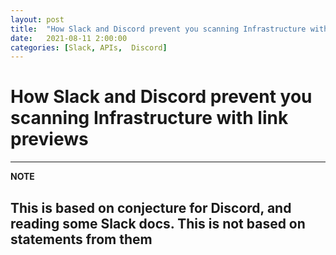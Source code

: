 ```yaml
---
layout: post
title:  "How Slack and Discord prevent you scanning Infrastructure with link previews"
date:   2021-08-11 2:00:00
categories: [Slack, APIs,  Discord]
---
```

# How Slack and Discord prevent you scanning Infrastructure with link previews

---
**NOTE**

This is based on conjecture for Discord, and reading some Slack docs. This is not based on statements from them
---

